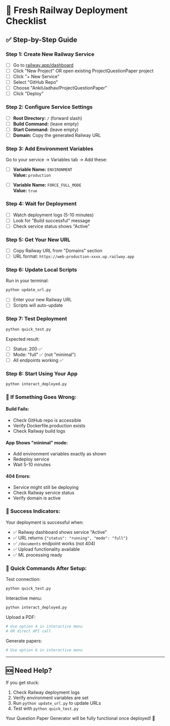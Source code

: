 # 🚀 Fresh Railway Deployment Checklist

## ✅ Step-by-Step Guide

### **Step 1: Create New Railway Service**
- [ ] Go to [railway.app/dashboard](https://railway.app/dashboard)
- [ ] Click "New Project" OR open existing ProjectQuestionPaper project
- [ ] Click "+ New Service"
- [ ] Select "GitHub Repo"
- [ ] Choose "AnkitJadhav/ProjectQuestionPaper"
- [ ] Click "Deploy"

### **Step 2: Configure Service Settings**
- [ ] **Root Directory:** `/` (forward slash)
- [ ] **Build Command:** (leave empty)
- [ ] **Start Command:** (leave empty)
- [ ] **Domain:** Copy the generated Railway URL

### **Step 3: Add Environment Variables**
Go to your service → Variables tab → Add these:

- [ ] **Variable Name:** `ENVIRONMENT`  
      **Value:** `production`

- [ ] **Variable Name:** `FORCE_FULL_MODE`  
      **Value:** `true`

### **Step 4: Wait for Deployment**
- [ ] Watch deployment logs (5-10 minutes)
- [ ] Look for "Build successful" message
- [ ] Check service status shows "Active"

### **Step 5: Get Your New URL**
- [ ] Copy Railway URL from "Domains" section
- [ ] URL format: `https://web-production-xxxx.up.railway.app`

### **Step 6: Update Local Scripts**
Run in your terminal:
```bash
python update_url.py
```
- [ ] Enter your new Railway URL
- [ ] Scripts will auto-update

### **Step 7: Test Deployment**
```bash
python quick_test.py
```

Expected result:
- [ ] Status: 200 ✅
- [ ] Mode: "full" ✅ (not "minimal")
- [ ] All endpoints working ✅

### **Step 8: Start Using Your App**
```bash
python interact_deployed.py
```

### **🔧 If Something Goes Wrong:**

#### **Build Fails:**
- Check GitHub repo is accessible
- Verify Dockerfile.production exists
- Check Railway build logs

#### **App Shows "minimal" mode:**
- Add environment variables exactly as shown
- Redeploy service
- Wait 5-10 minutes

#### **404 Errors:**
- Service might still be deploying
- Check Railway service status
- Verify domain is active

### **🎯 Success Indicators:**

Your deployment is successful when:
- ✅ Railway dashboard shows service "Active"
- ✅ URL returns `{"status": "running", "mode": "full"}`
- ✅ `/documents` endpoint works (not 404)
- ✅ Upload functionality available
- ✅ ML processing ready

### **📱 Quick Commands After Setup:**

Test connection:
```bash
python quick_test.py
```

Interactive menu:
```bash
python interact_deployed.py
```

Upload a PDF:
```bash
# Use option 4 in interactive menu
# OR direct API call
```

Generate papers:
```bash
# Use option 6 in interactive menu
```

---

## 🆘 **Need Help?**

If you get stuck:
1. Check Railway deployment logs
2. Verify environment variables are set
3. Run `python update_url.py` to update URLs
4. Test with `python quick_test.py`

Your Question Paper Generator will be fully functional once deployed! 🎉 